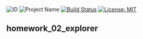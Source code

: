 ![ID](https://img.shields.io/badge/Кошкина-Ульяна-b657b6.svg) ![Project Name](https://img.shields.io/badge/Explorer-#2-00CED1.svg) [![Build Status](https://travis-ci.org/uIiana99/homework_02_explorer.svg?branch=master)](https://travis-ci.org/uIiana99/homework_02_explorer) [![License: MIT](https://img.shields.io/badge/License-MIT-b657b6.svg)](/LICENSE)

## homework_02_explorer
